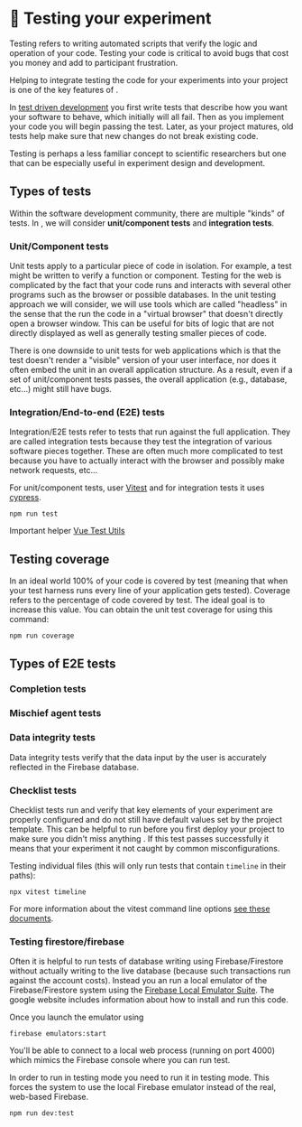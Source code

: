 # :lady_beetle: Testing your experiment

Testing refers to writing automated scripts that verify the logic and operation of your code. Testing your code is critical to avoid bugs that cost you money and add to participant frustration.

Helping to integrate testing the code for your experiments into your project is one of the key features of <SmileText/>.

In [test driven development](https://en.wikipedia.org/wiki/Test-driven_development) you first write tests that describe how you want your software to behave, which initially will all fail. Then as you implement your code you will begin passing the test. Later, as your project matures, old tests help make sure that new changes do not break existing code.

Testing is perhaps a less familiar concept to scientific researchers but one that can be especially useful in experiment design and development.

## Types of tests

Within the software development community, there are multiple "kinds" of tests. In <SmileText/>, we will consider **unit/component tests** and **integration tests**.

### Unit/Component tests

Unit tests apply to a particular piece of code in isolation. For example, a test might be written to verify a function or component. Testing for the web is complicated by the fact that your code runs and interacts with several other programs such as the browser or possible databases. In the unit testing approach we will consider, we will use tools which are called "headless" in the sense that the run the code in a "virtual browser" that doesn't directly open a browser window. This can be useful for bits of logic that are not directly displayed as well as generally testing smaller pieces of code.

There is one downside to unit tests for web applications which is that the test doesn't render a "visible" version of your user interface, nor does it often embed the unit in an overall application structure. As a result, even if a set of unit/component tests passes, the overall application (e.g., database, etc...) might still have bugs.

### Integration/End-to-end (E2E) tests

Integration/E2E tests refer to tests that run against the full application. They are called integration tests because they test the integration of various software pieces together. These are often much more complicated to test because you have to actually interact with the browser and possibly make network requests, etc...

For unit/component tests, <SmileText/> user [Vitest](https://vitest.dev) and for integration tests it uses [cypress](https://www.cypress.io).

```
npm run test
```

Important helper
[Vue Test Utils](https://test-utils.vuejs.org)

## Testing coverage

In an ideal world 100% of your code is covered by test (meaning that when your test harness runs every line of your application gets tested). Coverage refers to the percentage of code covered by test. The ideal goal is to increase this value. You can obtain the unit test coverage for <SmileText/> using this command:

```
npm run coverage
```

## Types of E2E tests

### Completion tests

### Mischief agent tests

### Data integrity tests

Data integrity tests verify that the data input by the user is accurately reflected in the Firebase database.

### Checklist tests

Checklist tests run and verify that key elements of your experiment are properly configured and do not still have default values set by the <SmileText /> project template. This can be helpful to run before you first deploy your project to make sure you didn't miss anything . If this test passes successfully it means that your experiment it not caught by common misconfigurations.

Testing individual files (this will only run tests that contain `timeline` in their paths):

```
npx vitest timeline
```

For more information about the vitest command line options [see these documents](https://vitest.dev/guide/cli.html).

### Testing firestore/firebase

Often it is helpful to run tests of database writing using Firebase/Firestore without actually writing to the live database (because such transactions run against the account costs). Instead you an run a local emulator of the Firebase/Firestore system using the [Firebase Local Emulator Suite](https://firebase.google.com/docs/emulator-suite). The google website includes information about how to install and run this code.

Once you launch the emulator using

```
firebase emulators:start
```

You'll be able to connect to a local web process (running on port 4000) which mimics the Firebase console where you can run test.

In order to run <SmileText/> in testing mode you need to run it in testing mode. This forces the system to use the local Firebase emulator instead of the real, web-based Firebase.

```
npm run dev:test
```
